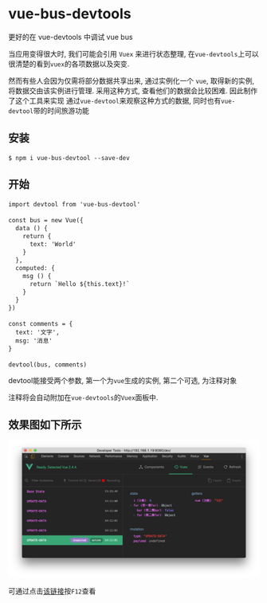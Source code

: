 # vue-bus-devtools
更好的在 vue-devtools 中调试 vue bus

当应用变得很大时, 我们可能会引用 `Vuex` 来进行状态整理, 在`vue-devtools`上可以很清楚的看到`vuex`的各项数据以及突变.

然而有些人会因为仅需将部分数据共享出来, 通过实例化一个 `vue`, 取得新的实例, 将数据交由该实例进行管理. 采用这种方式, 查看他们的数据会比较困难. 因此制作了这个工具来实现 通过`vue-devtool`来观察这种方式的数据, 同时也有`vue-devtool`带的时间旅游功能

## 安装
```
$ npm i vue-bus-devtool --save-dev
```

## 开始
```
import devtool from 'vue-bus-devtool'

const bus = new Vue({
  data () {
    return {
      text: 'World'
    }
  },
  computed: {
    msg () {
      return `Hello ${this.text}!`
    }
  }
})

const comments = {
  text: '文字',
  msg: '消息'
}

devtool(bus, comments)
```

devtool能接受两个参数, 第一个为`vue`生成的实例, 第二个可选, 为注释对象

注释将会自动附加在`vue-devtools`的`Vuex`面板中.

## 效果图如下所示

![](./images/interface.png)

可通过点击[该链接](https://xiaoyueguang.github.io/vue-bus-devtool/dev/index.html)按`F12`查看